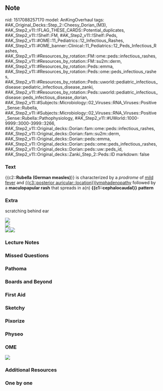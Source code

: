 ## Note
nid: 1517088257170
model: AnKingOverhaul
tags: #AK_Original_Decks::Step_2::Cheesy_Dorian_(M3), #AK_Step2_v11::!FLAG_THESE_CARDS::Potential_duplicates, #AK_Step2_v11::!Shelf::FM, #AK_Step2_v11::!Shelf::Peds, #AK_Step2_v11::#OME::11_Pediatrics::12_Infectious_Rashes, #AK_Step2_v11::#OME_banner::Clinical::11_Pediatrics::12_Peds_Infectious_Rashes, #AK_Step2_v11::#Resources_by_rotation::FM::ome::peds::infectious_rashes, #AK_Step2_v11::#Resources_by_rotation::FM::su2m::derm, #AK_Step2_v11::#Resources_by_rotation::Peds::emma, #AK_Step2_v11::#Resources_by_rotation::Peds::ome::peds_infectious_rashes, #AK_Step2_v11::#Resources_by_rotation::Peds::uworld::pediatric_infectious_disease::pediatric_infectious_disease_zanki, #AK_Step2_v11::#Resources_by_rotation::Peds::uworld::pediatric_infectious_disease::peds_infectious_disease_dorian, #AK_Step2_v11::#Subjects::Microbiology::02_Viruses::RNA_Viruses::Positive_Sense::Rubella, #AK_Step2_v11::#Subjects::Microbiology::02_Viruses::RNA_Viruses::Positive_Sense::Rubella::Pathophysiology, #AK_Step2_v11::#UWorld::1000-9999::3000-3999::3266, #AK_Step2_v11::Original_decks::Dorian::fam::ome::peds::infectious_rashes, #AK_Step2_v11::Original_decks::Dorian::fam::su2m::derm, #AK_Step2_v11::Original_decks::Dorian::peds::emma, #AK_Step2_v11::Original_decks::Dorian::peds::ome::peds_infectious_rashes, #AK_Step2_v11::Original_decks::Dorian::peds::uw::peds_id, #AK_Step2_v11::Original_decks::Zanki_Step_2::Peds::ID
markdown: false

### Text
{{c2::<b>Rubella</b> <b>(German measles)</b>}} is characterized by
a <i>prodrome</i> of <u>mild fever</u> and <u>{{c3::posterior
auricular::location}}</u><u>lymphadenopathy</u> followed by a
<b>maculopapular rash</b> that spreads in a(n)
<b>{{c1::cephalocaudal}}</b> <b>pattern</b>

### Extra
scratching behind ear
<div><img src="paste-633267157991425.jpg"></div>
<div>
  <i><img src="aiiiight.png"></i>
</div>
<div><img src=
"Screen%20Shot%202017-01-31%20at%204.19.45%20PM.jpg"><img src=
"paste-35102767710655.jpg"></div>

### Lecture Notes


### Missed Questions


### Pathoma


### Boards and Beyond


### First Aid


### Sketchy


### Pixorize


### Physeo


### OME
<div class="ome-widget">
  <a href=
  "https://onlinemeded.org/spa/pediatrics/peds-infectious-rashes/acquire?ref=anki">
  <img src="_OME_AnkiFlashcards_Lesson_3.png"></a>
</div>

### Additional Resources


### One by one

